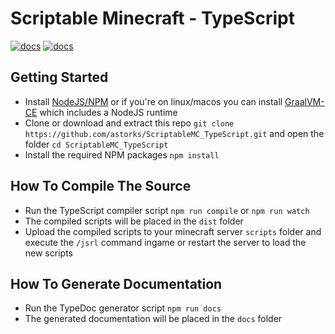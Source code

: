 # Scriptable Minecraft - TypeScript
[![docs](https://img.shields.io/badge/ScriptableMC-v1.0.3-blue?style=for-the-badge)](https://github.com/astorks/ScriptableMC)
[![docs](https://img.shields.io/badge/Docs-v1.0.3-blue?style=for-the-badge)](https://astorks.github.io/ScriptableMC_TypeScript)
## Getting Started
- Install [NodeJS/NPM](https://nodejs.org/en/download/) or if you're on linux/macos you can install [GraalVM-CE](https://github.com/graalvm/graalvm-ce-builds/releases/latest) which includes a NodeJS runtime
- Clone or download and extract this repo `git clone https://github.com/astorks/ScriptableMC_TypeScript.git` and open the folder `cd ScriptableMC_TypeScript`
- Install the required NPM packages `npm install`


## How To Compile The Source
- Run the TypeScript compiler script `npm run compile` or `npm run watch`
- The compiled scripts will be placed in the `dist` folder
- Upload the compiled scripts to your minecraft server `scripts` folder and execute the `/jsrl` command ingame or restart the server to load the new scripts
  
  
## How To Generate Documentation
- Run the TypeDoc generator script `npm run docs`
- The generated documentation will be placed in the `docs` folder
